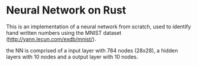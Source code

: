 # Neural Network on Rust
This is an implementation of a neural network from scratch, used to identify hand written numbers using the MNIST dataset (http://yann.lecun.com/exdb/mnist/).

the NN is comprised of a input layer with 784 nodes (28x28), a hidden layers with 10 nodes and a output layer with 10 nodes.
